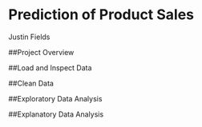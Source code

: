 # Prediction of Product Sales

Justin Fields

##Project Overview

##Load and Inspect Data

##Clean Data

##Exploratory Data Analysis

##Explanatory Data Analysis
